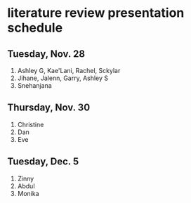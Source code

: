 # literature review presentation schedule

## Tuesday, Nov. 28
1. Ashley G, Kae'Lani, Rachel, Sckylar
2. Jihane, Jalenn, Garry, Ashley S
3. Snehanjana

## Thursday, Nov. 30
1. Christine
2. Dan
3. Eve

## Tuesday, Dec. 5
1. Zinny
2. Abdul
3. Monika
